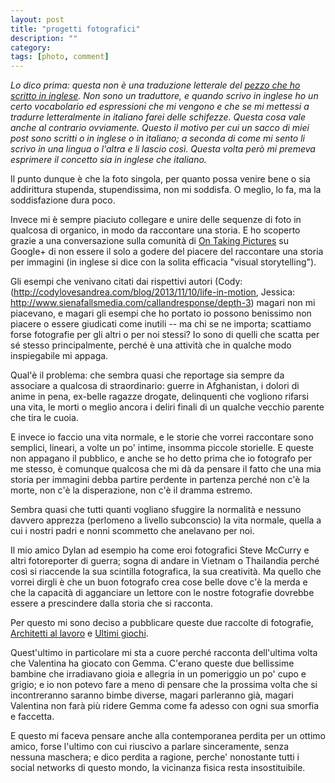 ```yaml
---
layout: post
title: "progetti fotografici"
description: ""
category:
tags: [photo, comment]
---
```


_Lo dico prima: questa non è una traduzione letterale del [pezzo che ho scritto in inglese]({{site.url}}/2013-11-11-photographic-projects.html). Non sono un traduttore, e quando scrivo in inglese ho un certo vocabolario ed espressioni che mi vengono e che se mi mettessi a tradurre letteralmente in italiano farei delle schifezze. Questa cosa vale anche al contrario ovviamente. Questo il motivo per cui un sacco di miei post sono scritti o in inglese o in italiano; a seconda di come mi sento li scrivo in una lingua o l'altra e li lascio così. Questa volta però mi premeva esprimere il concetto sia in inglese che italiano._ 

Il punto dunque è che la foto singola, per quanto possa venire bene o sia addirittura stupenda, stupendissima, non mi soddisfa. O meglio, lo fa, ma la soddisfazione dura poco. 

Invece mi è sempre piaciuto collegare e unire delle sequenze di foto in qualcosa di organico, in modo da raccontare una storia. E ho scoperto grazie a una conversazione sulla comunità di [On Taking Pictures](http://5by5.tv/otp) su Google+ di non essere il solo a godere del piacere del raccontare una storia per immagini (in inglese si dice con la solita efficacia "visual storytelling").

Gli esempi che venivano citati dai rispettivi autori (Cody: (<http://codylovesandrea.com/blog/2013/11/10/life-in-motion>, Jessica: <http://www.sienafallsmedia.com/callandresponse/depth-3>) magari non mi piacevano, e magari gli esempi che ho portato io possono benissimo non piacere o essere giudicati come inutili -- ma chi se ne importa; scattiamo forse fotografie per gli altri o per noi stessi? Io sono di quelli che scatta per sé stesso principalmente, perché è una attività che in qualche modo inspiegabile mi appaga.

Qual'è il problema: che sembra quasi che reportage sia sempre da associare a qualcosa di straordinario: guerre in Afghanistan, i dolori di anime in pena, ex-belle ragazze drogate, delinquenti che vogliono rifarsi una vita, le morti o meglio ancora i deliri finali di un qualche vecchio parente che tira le cuoia.

E invece io faccio una vita normale, e le storie che vorrei raccontare sono semplici, lineari, a volte un po' intime, insomma piccole storielle. E queste non appagano il pubblico, e anche se ho detto prima che io fotografo per me stesso, è comunque qualcosa che mi dà da pensare il fatto che una mia storia per immagini debba partire perdente in partenza perché non c'è la morte, non c'è la disperazione, non c'è il dramma estremo.

Sembra quasi che tutti quanti vogliano sfuggire la normalità e nessuno davvero apprezza (perlomeno a livello subconscio) la vita normale, quella a cui i nostri padri e nonni scommetto che anelavano per noi.

Il mio amico Dylan ad esempio ha come eroi fotografici Steve McCurry e altri fotoreporter di guerra; sogna di andare in Vietnam o Thailandia perché così si riaccende la sua scintilla fotografica, la sua creatività. Ma quello che vorrei dirgli è che un buon fotografo crea cose belle dove c'è la merda e che la capacità di agganciare un lettore con le nostre fotografie dovrebbe essere a prescindere dalla storia che si racconta.

Per questo mi sono deciso a pubblicare queste due raccolte di fotografie, [Architetti al lavoro](http://aadm.github.io/2013-10-26-architetti-al-lavoro.html) e [Ultimi giochi](http://aadm.github.io/2013-11-06-ultimi-giochi.html).

Quest'ultimo in particolare mi sta a cuore perché racconta dell'ultima volta che Valentina ha giocato con Gemma. C'erano queste due bellissime bambine che irradiavano gioia e allegria in un pomeriggio un po' cupo e grigio; e io non potevo fare a meno di pensare che la prossima volta che si incontreranno saranno bimbe diverse, magari parleranno già, magari Valentina non farà più ridere Gemma come fa adesso con ogni sua smorfia e faccetta.

E questo mi faceva pensare anche alla contemporanea perdita per un ottimo amico, forse l'ultimo con cui riuscivo a parlare sinceramente, senza nessuna maschera; e dico perdita a ragione, perche' nonostante tutti i social networks di questo mondo, la vicinanza fisica resta insostituibile.